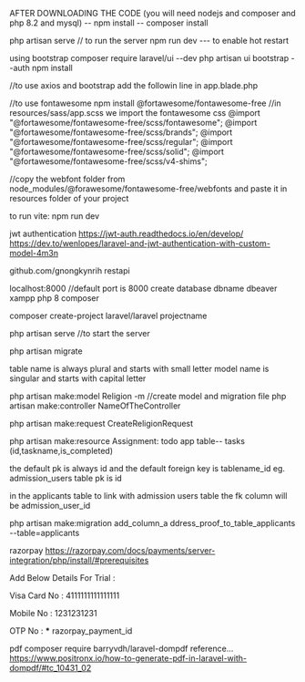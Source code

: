 AFTER DOWNLOADING THE CODE (you will need nodejs and composer and php 8.2 and mysql)
-- npm install
-- composer install

php artisan serve // to run the server
npm run dev --- to enable hot restart

using bootstrap
composer require laravel/ui --dev
php artisan ui bootstrap --auth
npm install

//to use axios and bootstrap add the followin line in app.blade.php

<script src="https://cdn.jsdelivr.net/npm/axios@1.1.2/dist/axios.min.js"></script>
  <script src="https://cdn.jsdelivr.net/npm/bootstrap@5.3.0/dist/js/bootstrap.bundle.min.js"></script>

//to use fontawesome
npm install @fortawesome/fontawesome-free
//in resources/sass/app.scss we import the fontawesome css
@import "@fortawesome/fontawesome-free/scss/fontawesome";
@import "@fortawesome/fontawesome-free/scss/brands";
@import "@fortawesome/fontawesome-free/scss/regular";
@import "@fortawesome/fontawesome-free/scss/solid";
@import "@fortawesome/fontawesome-free/scss/v4-shims";

//copy the webfont folder from node_modules/@forawesome/fontawesome-free/webfonts and paste it in resources folder of your project

to run vite: npm run dev

jwt authentication
https://jwt-auth.readthedocs.io/en/develop/
https://dev.to/wenlopes/laravel-and-jwt-authentication-with-custom-model-4m3n

github.com/gnongkynrih
restapi

localhost:8000 //default port is 8000
create database dbname
dbeaver
xampp php 8
composer

composer create-project laravel/laravel projectname

php artisan serve //to start the server

php artisan migrate

table name is always plural and starts with small letter
model name is singular and starts with capital letter

php artisan make:model Religion -m //create model and migration file
php artisan make:controller NameOfTheController

php artisan make:request CreateReligionRequest

php artisan make:resource
Assignment:
todo app
table-- tasks (id,taskname,is_completed)

the default pk is always id
and the default foreign key is tablename_id
eg. admission_users table pk is id

in the applicants table to link with admission users table the fk column will be admission_user_id

php artisan make:migration add_column_a
ddress_proof_to_table_applicants --table=applicants

razorpay
https://razorpay.com/docs/payments/server-integration/php/install/#prerequisites

Add Below Details For Trial :

Visa Card No : 4111111111111111

Mobile No : 1231231231

OTP No : **\***
razorpay_payment_id

pdf
composer require barryvdh/laravel-dompdf
reference... https://www.positronx.io/how-to-generate-pdf-in-laravel-with-dompdf/#tc_10431_02
